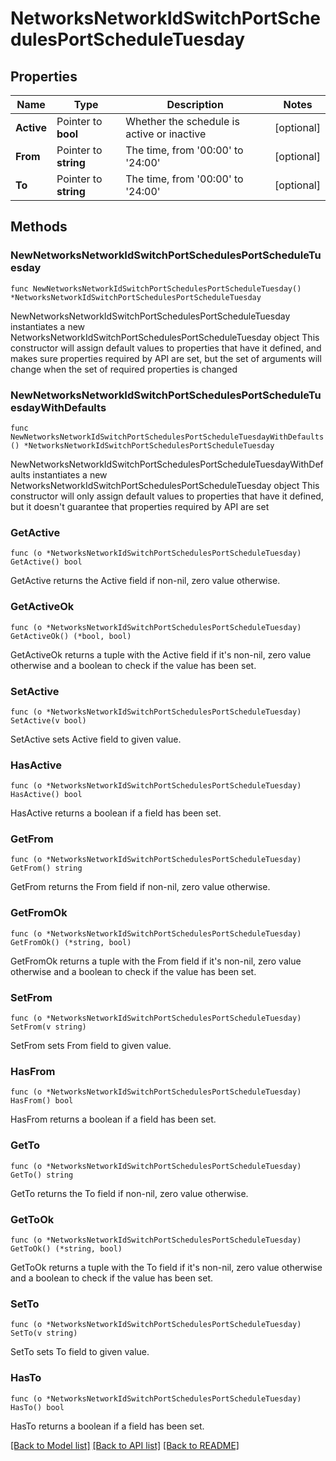 # NetworksNetworkIdSwitchPortSchedulesPortScheduleTuesday

## Properties

Name | Type | Description | Notes
------------ | ------------- | ------------- | -------------
**Active** | Pointer to **bool** | Whether the schedule is active or inactive | [optional] 
**From** | Pointer to **string** | The time, from &#39;00:00&#39; to &#39;24:00&#39; | [optional] 
**To** | Pointer to **string** | The time, from &#39;00:00&#39; to &#39;24:00&#39; | [optional] 

## Methods

### NewNetworksNetworkIdSwitchPortSchedulesPortScheduleTuesday

`func NewNetworksNetworkIdSwitchPortSchedulesPortScheduleTuesday() *NetworksNetworkIdSwitchPortSchedulesPortScheduleTuesday`

NewNetworksNetworkIdSwitchPortSchedulesPortScheduleTuesday instantiates a new NetworksNetworkIdSwitchPortSchedulesPortScheduleTuesday object
This constructor will assign default values to properties that have it defined,
and makes sure properties required by API are set, but the set of arguments
will change when the set of required properties is changed

### NewNetworksNetworkIdSwitchPortSchedulesPortScheduleTuesdayWithDefaults

`func NewNetworksNetworkIdSwitchPortSchedulesPortScheduleTuesdayWithDefaults() *NetworksNetworkIdSwitchPortSchedulesPortScheduleTuesday`

NewNetworksNetworkIdSwitchPortSchedulesPortScheduleTuesdayWithDefaults instantiates a new NetworksNetworkIdSwitchPortSchedulesPortScheduleTuesday object
This constructor will only assign default values to properties that have it defined,
but it doesn't guarantee that properties required by API are set

### GetActive

`func (o *NetworksNetworkIdSwitchPortSchedulesPortScheduleTuesday) GetActive() bool`

GetActive returns the Active field if non-nil, zero value otherwise.

### GetActiveOk

`func (o *NetworksNetworkIdSwitchPortSchedulesPortScheduleTuesday) GetActiveOk() (*bool, bool)`

GetActiveOk returns a tuple with the Active field if it's non-nil, zero value otherwise
and a boolean to check if the value has been set.

### SetActive

`func (o *NetworksNetworkIdSwitchPortSchedulesPortScheduleTuesday) SetActive(v bool)`

SetActive sets Active field to given value.

### HasActive

`func (o *NetworksNetworkIdSwitchPortSchedulesPortScheduleTuesday) HasActive() bool`

HasActive returns a boolean if a field has been set.

### GetFrom

`func (o *NetworksNetworkIdSwitchPortSchedulesPortScheduleTuesday) GetFrom() string`

GetFrom returns the From field if non-nil, zero value otherwise.

### GetFromOk

`func (o *NetworksNetworkIdSwitchPortSchedulesPortScheduleTuesday) GetFromOk() (*string, bool)`

GetFromOk returns a tuple with the From field if it's non-nil, zero value otherwise
and a boolean to check if the value has been set.

### SetFrom

`func (o *NetworksNetworkIdSwitchPortSchedulesPortScheduleTuesday) SetFrom(v string)`

SetFrom sets From field to given value.

### HasFrom

`func (o *NetworksNetworkIdSwitchPortSchedulesPortScheduleTuesday) HasFrom() bool`

HasFrom returns a boolean if a field has been set.

### GetTo

`func (o *NetworksNetworkIdSwitchPortSchedulesPortScheduleTuesday) GetTo() string`

GetTo returns the To field if non-nil, zero value otherwise.

### GetToOk

`func (o *NetworksNetworkIdSwitchPortSchedulesPortScheduleTuesday) GetToOk() (*string, bool)`

GetToOk returns a tuple with the To field if it's non-nil, zero value otherwise
and a boolean to check if the value has been set.

### SetTo

`func (o *NetworksNetworkIdSwitchPortSchedulesPortScheduleTuesday) SetTo(v string)`

SetTo sets To field to given value.

### HasTo

`func (o *NetworksNetworkIdSwitchPortSchedulesPortScheduleTuesday) HasTo() bool`

HasTo returns a boolean if a field has been set.


[[Back to Model list]](../README.md#documentation-for-models) [[Back to API list]](../README.md#documentation-for-api-endpoints) [[Back to README]](../README.md)


